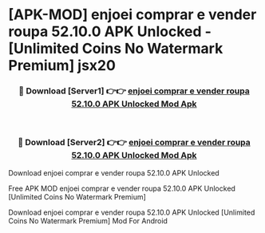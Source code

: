 # [APK-MOD] enjoei  comprar e vender roupa 52.10.0 APK Unlocked - [Unlimited Coins No Watermark Premium] jsx20



<div align="center">
<h3>🔴 Download [Server1] 👉👉 <a href="https://momento.my/?title=enjoei__comprar_e_vender_roupa_52.10.0_APK_Unlocked">enjoei  comprar e vender roupa 52.10.0 APK Unlocked Mod Apk</a></h3><br>

<h3>🔴 Download [Server2] 👉👉 <a href="https://momento.my/?title=enjoei__comprar_e_vender_roupa_52.10.0_APK_Unlocked">enjoei  comprar e vender roupa 52.10.0 APK Unlocked Mod Apk</a></h3>
</div>



Download enjoei  comprar e vender roupa 52.10.0 APK Unlocked 

Free APK MOD enjoei  comprar e vender roupa 52.10.0 APK Unlocked [Unlimited Coins No Watermark Premium]

Download enjoei  comprar e vender roupa 52.10.0 APK Unlocked [Unlimited Coins No Watermark Premium] Mod For Android
